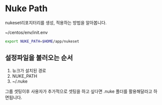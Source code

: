 # Nuke Path

nukeset리포지터리를 생성, 적용하는 방법을 알아봅니다.

~/centos/env/init.env

```bash
export NUKE_PATH=$HOME/app/nukeset
```

## 설정파일을 불러오는 순서

1. 뉴크가 설치된 경로
1. NUKE_PATH
1. ~/.nuke

그룹 셋팅이후 사용자가 추가적으로 셋팅을 하고 싶다면 .nuke 폴더를 활용해달라고 하면됩니다.
